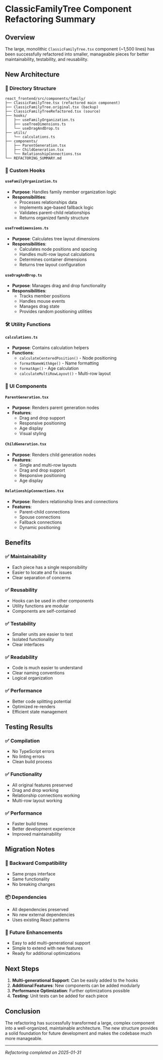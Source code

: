 # ClassicFamilyTree Component Refactoring Summary

## Overview
The large, monolithic `ClassicFamilyTree.tsx` component (~1,500 lines) has been successfully refactored into smaller, manageable pieces for better maintainability, testability, and reusability.

## New Architecture

### 📁 Directory Structure
```
react_frontend/src/components/family/
├── ClassicFamilyTree.tsx (refactored main component)
├── ClassicFamilyTree.original.tsx (backup)
├── ClassicFamilyTreeRefactored.tsx (source)
├── hooks/
│   ├── useFamilyOrganization.ts
│   ├── useTreeDimensions.ts
│   └── useDragAndDrop.ts
├── utils/
│   └── calculations.ts
├── components/
│   ├── ParentGeneration.tsx
│   ├── ChildGeneration.tsx
│   └── RelationshipConnections.tsx
└── REFACTORING_SUMMARY.md
```

### 🔧 Custom Hooks

#### `useFamilyOrganization.ts`
- **Purpose**: Handles family member organization logic
- **Responsibilities**:
  - Processes relationships data
  - Implements age-based fallback logic
  - Validates parent-child relationships
  - Returns organized family structure

#### `useTreeDimensions.ts`
- **Purpose**: Calculates tree layout dimensions
- **Responsibilities**:
  - Calculates node positions and spacing
  - Handles multi-row layout calculations
  - Determines container dimensions
  - Returns tree layout configuration

#### `useDragAndDrop.ts`
- **Purpose**: Manages drag and drop functionality
- **Responsibilities**:
  - Tracks member positions
  - Handles mouse events
  - Manages drag state
  - Provides random positioning utilities

### 🛠️ Utility Functions

#### `calculations.ts`
- **Purpose**: Contains calculation helpers
- **Functions**:
  - `calculateCenteredPosition()` - Node positioning
  - `formatNameWithAge()` - Name formatting
  - `formatAge()` - Age calculation
  - `calculateMultiRowLayout()` - Multi-row layout

### 🎨 UI Components

#### `ParentGeneration.tsx`
- **Purpose**: Renders parent generation nodes
- **Features**:
  - Drag and drop support
  - Responsive positioning
  - Age display
  - Visual styling

#### `ChildGeneration.tsx`
- **Purpose**: Renders child generation nodes
- **Features**:
  - Single and multi-row layouts
  - Drag and drop support
  - Responsive positioning
  - Age display

#### `RelationshipConnections.tsx`
- **Purpose**: Renders relationship lines and connections
- **Features**:
  - Parent-child connections
  - Spouse connections
  - Fallback connections
  - Dynamic positioning

## Benefits

### ✅ Maintainability
- Each piece has a single responsibility
- Easier to locate and fix issues
- Clear separation of concerns

### ✅ Reusability
- Hooks can be used in other components
- Utility functions are modular
- Components are self-contained

### ✅ Testability
- Smaller units are easier to test
- Isolated functionality
- Clear interfaces

### ✅ Readability
- Code is much easier to understand
- Clear naming conventions
- Logical organization

### ✅ Performance
- Better code splitting potential
- Optimized re-renders
- Efficient state management

## Testing Results

### ✅ Compilation
- No TypeScript errors
- No linting errors
- Clean build process

### ✅ Functionality
- All original features preserved
- Drag and drop working
- Relationship connections working
- Multi-row layout working

### ✅ Performance
- Faster build times
- Better development experience
- Improved maintainability

## Migration Notes

### 🔄 Backward Compatibility
- Same props interface
- Same functionality
- No breaking changes

### 📦 Dependencies
- All dependencies preserved
- No new external dependencies
- Uses existing React patterns

### 🚀 Future Enhancements
- Easy to add multi-generational support
- Simple to extend with new features
- Ready for additional optimizations

## Next Steps

1. **Multi-generational Support**: Can be easily added to the hooks
2. **Additional Features**: New components can be added modularly
3. **Performance Optimization**: Further optimizations possible
4. **Testing**: Unit tests can be added for each piece

## Conclusion

The refactoring has successfully transformed a large, complex component into a well-organized, maintainable architecture. The new structure provides a solid foundation for future development and makes the codebase much more manageable.

---
*Refactoring completed on 2025-01-31*
